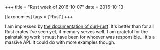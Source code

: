 +++
title = "Rust week of 2016-10-07"
date = 2016-10-13

[taxonomies]
tags = ['Rust']
+++

I am impressed by [the documentation of curl-rust]. It's better than
for all Rust crates I've seen yet, if memory serves well. I am grateful
for the painstaking work it must have been for whoever was
responsible... it's a massive API. It could do with more examples
though.

[the documentation of curl-rust]: https://docs.rs/curl
